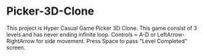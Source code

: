 # Picker-3D-Clone
This project is Hyper Casual Game Picker 3D Clone.
This game consist of 3 levels and has never ending infinite loop.
Controls = A-D or LeftArrow-RightArrow for side movement.
Press Space to pass "Level Completed" screen.
